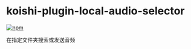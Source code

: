 # koishi-plugin-local-audio-selector

[![npm](https://img.shields.io/npm/v/koishi-plugin-local-audio-selector?style=flat-square)](https://www.npmjs.com/package/koishi-plugin-local-audio-selector)

在指定文件夹搜索或发送音频
